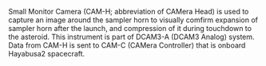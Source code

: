 Small Monitor Camera (CAM-H; abbreviation of CAMera Head) is used to capture an image around the sampler horn to visually comfirm expansion of sampler horn after the launch, and compression of it during touchdown to the asteroid. This instrument is part of DCAM3-A (DCAM3 Analog) system. Data from CAM-H is sent to CAM-C (CAMera Controller) that is onboard Hayabusa2 spacecraft.